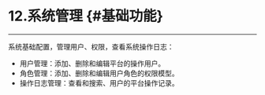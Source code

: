 # 12.系统管理 {#基础功能}

---

系统基础配置，管理用户、权限，查看系统操作日志：

* 用户管理：添加、删除和编辑平台的操作用户。
* 角色管理：添加、删除和编辑用户角色的权限模型。
* 操作日志管理：查看和搜索、用户的平台操作记录。



